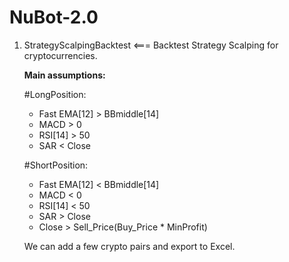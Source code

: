 # NuBot-2.0

1) StrategyScalpingBacktest <=== Backtest Strategy Scalping for cryptocurrencies.

    **Main assumptions:**
    
    #LongPosition:
    - Fast EMA[12] > BBmiddle[14]
    - MACD > 0
    - RSI[14] > 50
    - SAR < Close
    
    #ShortPosition:
    - Fast EMA[12] < BBmiddle[14]
    - MACD < 0
    - RSI[14] < 50
    - SAR > Close
    - Close > Sell_Price(Buy_Price * MinProfit)
    
    We can add a few crypto pairs and export to Excel. 
    
